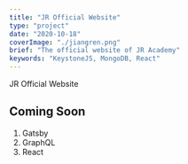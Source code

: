```yaml
---
title: "JR Official Website"
type: "project"
date: "2020-10-18"
coverImage: "./jiangren.png"
brief: "The official website of JR Academy"
keywords: "KeystoneJS, MongoDB, React"
---
```


JR Official Website

## Coming Soon

1. Gatsby
2. GraphQL
3. React